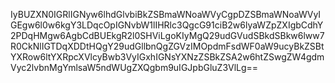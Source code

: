 IyBUZXN0IGRlIGNyw6lhdGlvbiBkZSBmaWNoaWVyCgpDZSBmaWNoaWVyIGEgw6l0w6kgY3LDqcOpIGNvbW1lIHRlc3QgcG91ciB2w6lyaWZpZXIgbCdhY2PDqHMgw6AgbCdBUEkgR2l0SHViLgoKIyMgQ29udGVudSBkdSBkw6lww7R0CkNlIGTDqXDDtHQgY29udGllbnQgZGVzIMOpdmFsdWF0aW9ucyBkZSBtYXRow6ltYXRpcXVlcyBwb3VyIGxhIGNsYXNzZSBkZSA2w6htZSwgZW4gdmVyc2lvbnMgYmlsaW5ndWUgZXQgbm9uIGJpbGluZ3VlLg==